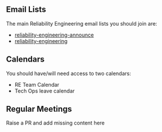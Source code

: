 ## Email Lists

The main Reliability Engineering email lists you should join are:

* [reliability-engineering-announce](https://groups.google.com/a/digital.cabinet-office.gov.uk/forum/#!forum/reliability-engineering-announce)
* [reliability-engineering](https://groups.google.com/a/digital.cabinet-office.gov.uk/forum/#!forum/reliability-engineering)

## Calendars

You should have/will need access to two calendars:

* RE Team Calendar
* Tech Ops leave calendar

## Regular Meetings

Raise a PR and add missing content here

